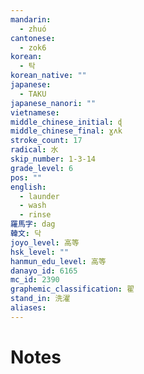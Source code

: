 ```yaml
---
mandarin:
  - zhuó
cantonese:
  - zok6
korean:
  - 탁
korean_native: ""
japanese:
  - TAKU
japanese_nanori: ""
vietnamese:
middle_chinese_initial: ɖ
middle_chinese_final: ɣʌk
stroke_count: 17
radical: 水
skip_number: 1-3-14
grade_level: 6
pos: ""
english:
  - launder
  - wash
  - rinse
羅馬字: dag
韓文: 닥
joyo_level: 高等
hsk_level: ""
hanmun_edu_level: 高等
danayo_id: 6165
mc_id: 2390
graphemic_classification: 翟
stand_in: 洗濯
aliases:
---
```


# Notes
